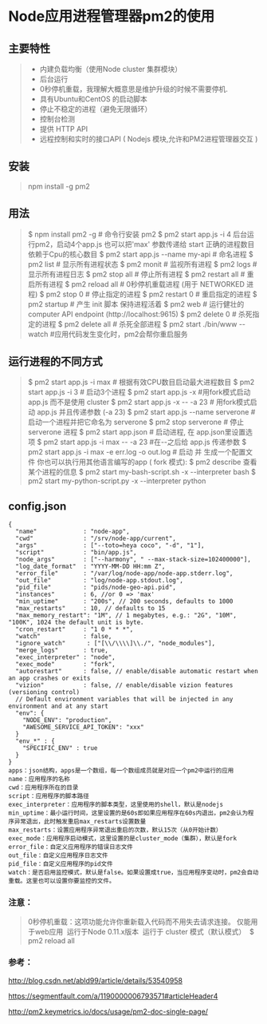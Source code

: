 # Node应用进程管理器pm2的使用

## 主要特性

>* 内建负载均衡（使用Node cluster 集群模块） 
>* 后台运行 
>* 0秒停机重载，我理解大概意思是维护升级的时候不需要停机. 
>* 具有Ubuntu和CentOS 的启动脚本 
>* 停止不稳定的进程（避免无限循环） 
>* 控制台检测 
>* 提供 HTTP API 
>* 远程控制和实时的接口API ( Nodejs 模块,允许和PM2进程管理器交互 )
>
>

## 安装 

>npm install -g pm2

## 用法

> $ npm install pm2 -g     # 命令行安装 pm2 
> $ pm2 start app.js -i 4 后台运行pm2，启动4个app.js     也可以把'max' 参数传递给 start   正确的进程数目依赖于Cpu的核心数目
> $ pm2 start app.js --name my-api # 命名进程
> $ pm2 list               # 显示所有进程状态
> $ pm2 monit              # 监视所有进程
> $ pm2 logs               #  显示所有进程日志
> $ pm2 stop all           # 停止所有进程
> $ pm2 restart all        # 重启所有进程
> $ pm2 reload all         # 0秒停机重载进程 (用于 NETWORKED 进程)
> $ pm2 stop 0             # 停止指定的进程
> $ pm2 restart 0          # 重启指定的进程
> $ pm2 startup            # 产生 init 脚本 保持进程活着
> $ pm2 web                # 运行健壮的 computer API endpoint (http://localhost:9615)
> $ pm2 delete 0           # 杀死指定的进程
> $ pm2 delete all         # 杀死全部进程
> $ pm2 start ./bin/www --watch  	#应用代码发生变化时，pm2会帮你重启服务



## 运行进程的不同方式

> $ pm2 start app.js -i max  # 根据有效CPU数目启动最大进程数目
> $ pm2 start app.js -i 3      # 启动3个进程
> $ pm2 start app.js -x        #用fork模式启动 app.js 而不是使用 cluster
> $ pm2 start app.js -x -- -a 23   # 用fork模式启动 app.js 并且传递参数 (-a 23)
> $ pm2 start app.js --name serverone  # 启动一个进程并把它命名为 serverone
> $ pm2 stop serverone       # 停止 serverone 进程
> $ pm2 start app.json        # 启动进程, 在 app.json里设置选项
> $ pm2 start app.js -i max -- -a 23                   #在--之后给 app.js 传递参数
> $ pm2 start app.js -i max -e err.log -o out.log  # 启动 并 生成一个配置文件
> 你也可以执行用其他语言编写的app  ( fork 模式):
> $ pm2 describe 查看某个进程的信息
> $ pm2 start my-bash-script.sh    -x --interpreter bash
> $ pm2 start my-python-script.py -x --interpreter python

##  config.json

```
{
  "name"             : "node-app",
  "cwd"              : "/srv/node-app/current",
  "args"             : ["--toto=heya coco", "-d", "1"],
  "script"           : "bin/app.js",
  "node_args"        : ["--harmony", " --max-stack-size=102400000"],
  "log_date_format"  : "YYYY-MM-DD HH:mm Z",
  "error_file"       : "/var/log/node-app/node-app.stderr.log",
  "out_file"         : "log/node-app.stdout.log",
  "pid_file"         : "pids/node-geo-api.pid",
  "instances"        : 6, //or 0 => 'max'
  "min_uptime"       : "200s", // 200 seconds, defaults to 1000
  "max_restarts"     : 10, // defaults to 15
  "max_memory_restart": "1M", // 1 megabytes, e.g.: "2G", "10M", "100K", 1024 the default unit is byte.
  "cron_restart"     : "1 0 * * *",
  "watch"            : false,
  "ignore_watch"      : ["[\\/\\\\]\\./", "node_modules"],
  "merge_logs"       : true,
  "exec_interpreter" : "node",
  "exec_mode"        : "fork",
  "autorestart"      : false, // enable/disable automatic restart when an app crashes or exits
  "vizion"           : false, // enable/disable vizion features (versioning control)
  // Default environment variables that will be injected in any environment and at any start
  "env": {
    "NODE_ENV": "production",
    "AWESOME_SERVICE_API_TOKEN": "xxx"
  }
  "env_*" : {
    "SPECIFIC_ENV" : true
  }
}
apps：json结构，apps是一个数组，每一个数组成员就是对应一个pm2中运行的应用
name：应用程序的名称
cwd：应用程序所在的目录
script：应用程序的脚本路径
exec_interpreter：应用程序的脚本类型，这里使用的shell，默认是nodejs
min_uptime：最小运行时间，这里设置的是60s即如果应用程序在60s内退出，pm2会认为程序异常退出，此时触发重启max_restarts设置数量
max_restarts：设置应用程序异常退出重启的次数，默认15次（从0开始计数）
exec_mode：应用程序启动模式，这里设置的是cluster_mode（集群），默认是fork
error_file：自定义应用程序的错误日志文件
out_file：自定义应用程序日志文件
pid_file：自定义应用程序的pid文件
watch：是否启用监控模式，默认是false。如果设置成true，当应用程序变动时，pm2会自动重载。这里也可以设置你要监控的文件。
```

### 注意：

> 0秒停机重载：这项功能允许你重新载入代码而不用失去请求连接。
> 仅能用于web应用 
> 运行于Node 0.11.x版本 
> 运行于 cluster 模式（默认模式） 
> $ pm2 reload all

### 参考：

http://blog.csdn.net/abld99/article/details/53540958

https://segmentfault.com/a/1190000006793571#articleHeader4

http://pm2.keymetrics.io/docs/usage/pm2-doc-single-page/